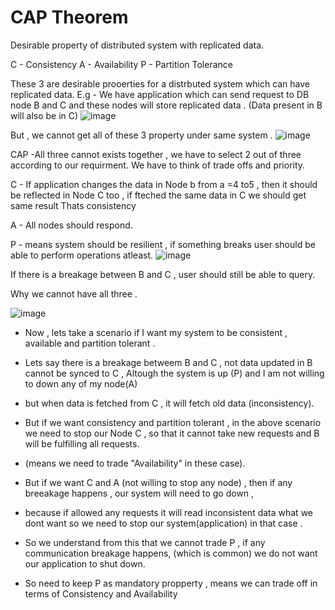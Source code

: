 <h1> CAP Theorem</h1>


Desirable property of distributed system with replicated data.

C - Consistency
A - Availability
P - Partition Tolerance

These 3 are desirable prooerties for a distrbuted system which can have replicated data.
E.g - We have application which can send request to DB node B and C and these nodes will store replicated data . (Data present in B will also be in C)
![image](https://github.com/user-attachments/assets/5ae2bd2e-557d-4c4f-9da1-422a62781594)

But , we cannot get all of these 3 property under same system .
![image](https://github.com/user-attachments/assets/c0650df7-afef-4651-9502-28085261301f)

CAP -All three cannot exists together , we have to select 2 out of three according to our requirment.
We have to think of trade offs and priority.

C - If application changes the data in Node b from a =4 to5 , then it should be reflected in Node C too , if fteched the same data in C we should get same result 
Thats consistency

A - All nodes should respond.

P - means system should be resilient , if something breaks user should be able to perform operations atleast.
![image](https://github.com/user-attachments/assets/43e534b9-9518-40b7-a2f0-a41e572c5d6e)

If there is a breakage between B and C , user should still be able to query.


Why we cannot have all three .


![image](https://github.com/user-attachments/assets/8d6c2be1-b615-42da-a2b9-f899b66974af)


- Now , lets take a scenario if I want my system to be consistent , available and partition tolerant .

- Lets say there is a breakage betweem B and C , not data updated in B cannot be synced to C , Altough the system is up (P) and I am not willing to down any of my node(A)
- but when data is fetched from C , it will fetch old data (inconsistency). 


- But if we want consistency and partition tolerant , in the above scenario we need to stop our Node C , so that it cannot take new requests and B will be fulfilling all requests.
- (means we need to trade "Availability" in these case).

- But if we want C and A (not willing to stop any node) , then if any breeakage happens , our system will need to go down , 
- because if allowed any requests it will read inconsistent data what we dont want so we need to stop our system(application) in that case .


- So we understand from this that we cannot trade P , if any communication breakage happens, (which is common) we do not want our application to shut down.
- So need to keep P as mandatory propperty , means we can trade off in terms of Consistency and Availability




